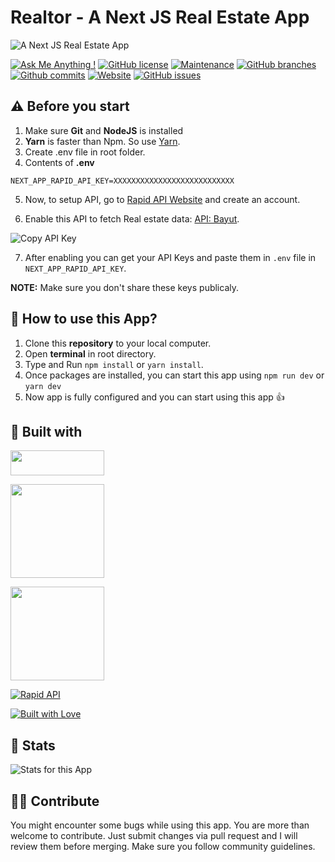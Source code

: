 # Realtor - A Next JS Real Estate App

![A Next JS Real Estate App](https://user-images.githubusercontent.com/71302066/175340586-9dccc0e4-0444-47cf-bd6e-d3543e14aae8.png)

[![Ask Me Anything !](https://img.shields.io/badge/Ask%20me-anything-1abc9c.svg)](https://github.com/Technical-Shubham-tech)
[![GitHub license](https://img.shields.io/github/license/Technical-Shubham-tech/real-estate-app)](https://github.com/Technical-Shubham-tech/real-estate-app/blob/main/LICENSE.md)
[![Maintenance](https://img.shields.io/badge/Maintained%3F-yes-green.svg)](https://github.com/Technical-Shubham-tech/real-estate-app/commits/main)
[![GitHub branches](https://badgen.net/github/branches/Technical-Shubham-tech/real-estate-app/)](https://github.com/Technical-Shubham-tech/real-estate-app/branches)
[![Github commits](https://badgen.net/github/commits/Technical-Shubham-tech/real-estate-app/main)](https://github.com/Technical-Shubham-tech/real-estate-app/commits)
[![Website](https://img.shields.io/website-up-down-green-red/http/shields.io.svg)](https://real-estate-app-react.vercel.app/)
[![GitHub issues](https://img.shields.io/github/issues/Technical-Shubham-tech/real-estate-app)](https://github.com/Technical-Shubham-tech/real-estate-app/issues)

## ⚠️ Before you start

1. Make sure **Git** and **NodeJS** is installed
2. **Yarn** is faster than Npm. So use [Yarn](https://classic.yarnpkg.com/lang/en/docs/install/).
3. Create .env file in root folder.
4. Contents of **.env**

```
NEXT_APP_RAPID_API_KEY=XXXXXXXXXXXXXXXXXXXXXXXXXXX
```

5. Now, to setup API, go to [Rapid API Website](https://rapidapi.com/) and create an account.

6. Enable this API to fetch Real estate data: [API: Bayut](https://rapidapi.com/apidojo/api/bayut/).

![Copy API Key](https://user-images.githubusercontent.com/71302066/175342480-ab86e3e0-9380-47b0-b79a-9f13e079077d.png)

7. After enabling you can get your API Keys and paste them in `.env` file in `NEXT_APP_RAPID_API_KEY`.

**NOTE:** Make sure you don't share these keys publicaly.

## 📌 How to use this App?

1. Clone this **repository** to your local computer.
2. Open **terminal** in root directory.
3. Type and Run `npm install` or `yarn install`.
4. Once packages are installed, you can start this app using `npm run dev` or `yarn dev`
5. Now app is fully configured and you can start using this app :+1:

## 📃 Built with

[<img src="https://img.shields.io/badge/JavaScript-323330?style=for-the-badge&logo=javascript&logoColor=F7DF1E" width="150" height="40" />](https://www.javascript.com/)

[<img src="https://img.shields.io/badge/React-20232A?style=for-the-badge&logo=react&logoColor=61DAFB" width="150" />](https://reactjs.org/)

[<img src="https://img.shields.io/badge/next.js-000000?style=for-the-badge&logo=nextdotjs&logoColor=white" width="150" />](https://nextjs.org/)

[<img src="https://user-images.githubusercontent.com/71302066/174567516-824b1967-5954-4ac7-9446-14a3b2ab825d.svg" alt="Rapid API">](https://rapidapi.com/)

[<img src="http://ForTheBadge.com/images/badges/built-with-love.svg" alt="Built with Love">](https://github.com/Technical-Shubham-tech)

## 🔧 Stats

![Stats for this App](https://user-images.githubusercontent.com/71302066/175344406-4184c9b0-3e56-4a6d-91c8-6bd5089a5f3d.svg)

## 🙌🏼 Contribute

You might encounter some bugs while using this app. You are more than welcome to contribute. Just submit changes via pull request and I will review them before merging. Make sure you follow community guidelines.
